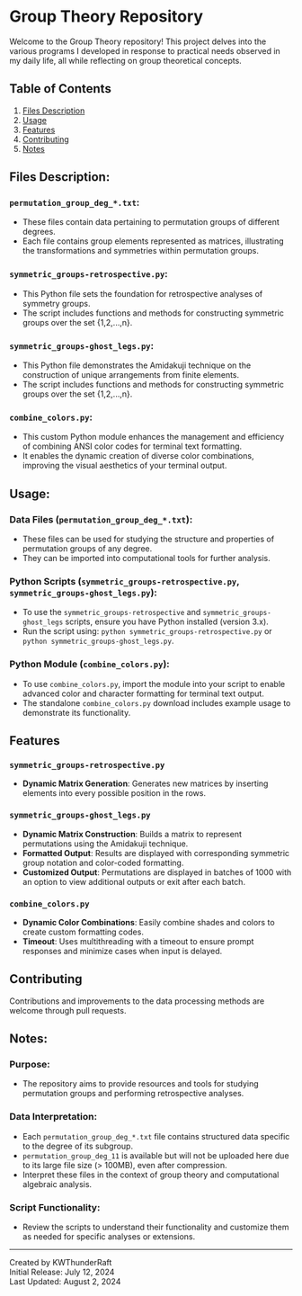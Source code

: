 # Group Theory Repository

Welcome to the Group Theory repository! This project delves into the various programs I developed in response to practical needs observed in my daily life, all while reflecting on group theoretical concepts.

## Table of Contents

1. [Files Description](#files-description)
2. [Usage](#usage)
3. [Features](#features)
4. [Contributing](#contributing)
5. [Notes](#notes)
   
## Files Description:

### `permutation_group_deg_*.txt`:

- These files contain data pertaining to permutation groups of different degrees.
- Each file contains group elements represented as matrices, illustrating the transformations and symmetries within permutation groups.

### `symmetric_groups-retrospective.py`:

- This Python file sets the foundation for retrospective analyses of symmetry groups.
- The script includes functions and methods for constructing symmetric groups over the set {1,2,...,n}.

### `symmetric_groups-ghost_legs.py`:

- This Python file demonstrates the Amidakuji technique on the construction of unique arrangements from finite elements.
- The script includes functions and methods for constructing symmetric groups over the set {1,2,...,n}.

### `combine_colors.py`:
- This custom Python module enhances the management and efficiency of combining ANSI color codes for terminal text formatting.
- It enables the dynamic creation of diverse color combinations, improving the visual aesthetics of your terminal output.

## Usage:

### Data Files (`permutation_group_deg_*.txt`):

- These files can be used for studying the structure and properties of permutation groups of any degree.
- They can be imported into computational tools for further analysis.

### Python Scripts (`symmetric_groups-retrospective.py`, `symmetric_groups-ghost_legs.py`):

- To use the `symmetric_groups-retrospective` and `symmetric_groups-ghost_legs` scripts, ensure you have Python installed (version 3.x).
- Run the script using: `python symmetric_groups-retrospective.py` or `python symmetric_groups-ghost_legs.py`.

### Python Module (`combine_colors.py`):

- To use `combine_colors.py`, import the module into your script to enable advanced color and character formatting for terminal text output.
- The standalone `combine_colors.py` download includes example usage to demonstrate its functionality.

## Features

### `symmetric_groups-retrospective.py`

- **Dynamic Matrix Generation**: Generates new matrices by inserting elements into every possible position in the rows.

### `symmetric_groups-ghost_legs.py`

- **Dynamic Matrix Construction**: Builds a matrix to represent permutations using the Amidakuji technique.
- **Formatted Output**: Results are displayed with corresponding symmetric group notation and color-coded formatting.
- **Customized Output**: Permutations are displayed in batches of 1000 with an option to view additional outputs or exit after each batch.

### `combine_colors.py`

- **Dynamic Color Combinations**: Easily combine shades and colors to create custom formatting codes.
- **Timeout**:  Uses multithreading with a timeout to ensure prompt responses and minimize cases when input is delayed.

## Contributing

Contributions and improvements to the data processing methods are welcome through pull requests.

## Notes:

### Purpose:

- The repository aims to provide resources and tools for studying permutation groups and performing retrospective analyses.

### Data Interpretation:

- Each `permutation_group_deg_*.txt` file contains structured data specific to the degree of its subgroup.
- `permutation_group_deg_11` is available but will not be uploaded here due to its large file size (> 100MB), even after compression.
- Interpret these files in the context of group theory and computational algebraic analysis.

### Script Functionality:

- Review the scripts to understand their functionality and customize them as needed for specific analyses or extensions.

---

Created by KWThunderRaft  
Initial Release: July 12, 2024  
Last Updated: August 2, 2024  
